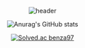 <div align=center>


  
  
  
  ![header](https://capsule-render.vercel.app/api?type=Cylinder&color=5D5D5D&height=170&section=header&text=Junyoung%20Git%Hub!&fontSize=80)
  
  
  
  
   
  
  
  
  
  
  
  
  
  
  
  
  
  
  ![Anurag's GitHub stats](https://github-readme-stats.vercel.app/api?username=benza97&show_icons=true&theme=dark)



[![Solved.ac
benza97](http://mazassumnida.wtf/api/v2/generate_badge?boj=benza97)](https://solved.ac/{handle})



</div>



















